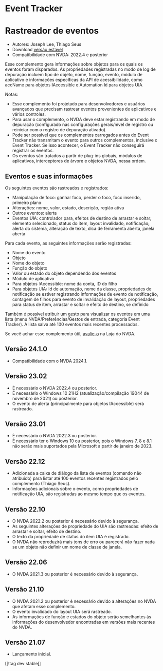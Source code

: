 # Event Tracker #
# Rastreador de eventos

* Autores: Joseph Lee, Thiago Seus
* Download [versão estável][1]
* Compatibilidade com NVDA: 2022.4 e posterior

Esse complemento gera informações sobre objetos para os quais os eventos
foram disparados. As propriedades registradas no modo de log de depuração
incluem tipo de objeto, nome, função, evento, módulo de aplicativo e
informações específicas da API de acessibilidade, como accName para objetos
IAccessible e Automation Id para objetos UIA.

Notas:

* Esse complemento foi projetado para desenvolvedores e usuários avançados
  que precisam rastrear eventos provenientes de aplicativos e vários
  controles.
* Para usar o complemento, o NVDA deve estar registrando em modo de
  depuração (configurado nas configurações gerais/nível de registro ou
  reiniciar com o registro de depuração ativado).
* Pode ser possível que os complementos carregados antes do Event Tracker
  não transmitam o evento para outros complementos, inclusive o Event
  Tracker. Se isso acontecer, o Event Tracker não conseguirá registrar os
  eventos.
* Os eventos são tratados a partir de plug-ins globais, módulos de
  aplicativos, interceptores de árvore e objetos NVDA, nessa ordem.

## Eventos e suas informações

Os seguintes eventos são rastreados e registrados:

* Manipulação de foco: ganhar foco, perder o foco, foco inserido, primeiro
  plano
* Alterações: nome, valor, estado, descrição, região ativa
* Outros eventos: alerta
* Eventos UIA: controlador para, efeitos de destino de arrastar e soltar,
  elemento selecionado, status do item, layout invalidado, notificação,
  alerta do sistema, alteração de texto, dica de ferramenta aberta, janela
  aberta

Para cada evento, as seguintes informações serão registradas:

* Nome do evento
* Objeto
* Nome do objeto
* Função do objeto
* Valor ou estado do objeto dependendo dos eventos
* Módulo de aplicativo
* Para objetos IAccessible: nome da conta, ID do filho
* Para objetos UIA: Id de automação, nome da classe, propriedades de
  notificação se estiver registrando informações de evento de notificação,
  contagem de filhos para evento de invalidação de layout, propriedades para
  status de item, arrastar e soltar e efeito de destino, se definido

Também é possível atribuir um gesto para visualizar os eventos em uma lista
(menu NVDA/Preferências/Gestos de entrada, categoria Event Tracker). A lista
salva até 100 eventos mais recentes processados.

Se você achar esse complemento útil, [avalie-o][2] na Loja do NVDA.

## Versão 24.1.0

* Compatibilidade com o NVDA 2024.1.

## Versão 23.02

* É necessário o NVDA 2022.4 ou posterior.
* É necessário o Windows 10 21H2 (atualização/compilação 19044 de novembro
  de 2021) ou posterior.
* O evento de alerta (principalmente para objetos IAccessible) será
  rastreado.

## Versão 23.01

* É necessário o NVDA 2022.3 ou posterior.
* É necessário ter o Windows 10 ou posterior, pois o Windows 7, 8 e 8.1 não
  serão mais suportados pela Microsoft a partir de janeiro de 2023.

## Versão 22.12

* Adicionada a caixa de diálogo da lista de eventos (comando não atribuído)
  para listar até 100 eventos recentes registrados pelo complemento (Thiago
  Seus).
* Informações adicionais sobre o evento, como propriedades de notificação
  UIA, são registradas ao mesmo tempo que os eventos.

## Versão 22.10

* O NVDA 2022.2 ou posterior é necessário devido à segurança.
* As seguintes alterações de propriedade do UIA são rastreadas: efeito de
  arrastar e soltar, efeito de destino.
* O texto da propriedade de status do item UIA é registrado.
* O NVDA não reproduzirá mais tons de erro ou parecerá não fazer nada se um
  objeto não definir um nome de classe de janela.

## Versão 22.06

* O NVDA 2021.3 ou posterior é necessário devido à segurança.

## Versão 21.10

* O NVDA 2021.2 ou posterior é necessário devido a alterações no NVDA que
  afetam esse complemento.
* O evento invalidado do layout UIA será rastreado.
* As informações de função e estados do objeto serão semelhantes às
  informações do desenvolvedor encontradas em versões mais recentes do NVDA.

## Versão 21.07

* Lançamento inicial.

[[!tag dev stable]]

[1]: https://www.nvaccess.org/addonStore/legacy?file=evtTracker

[2]: https://github.com/nvaccess/addon-datastore/discussions/2717

